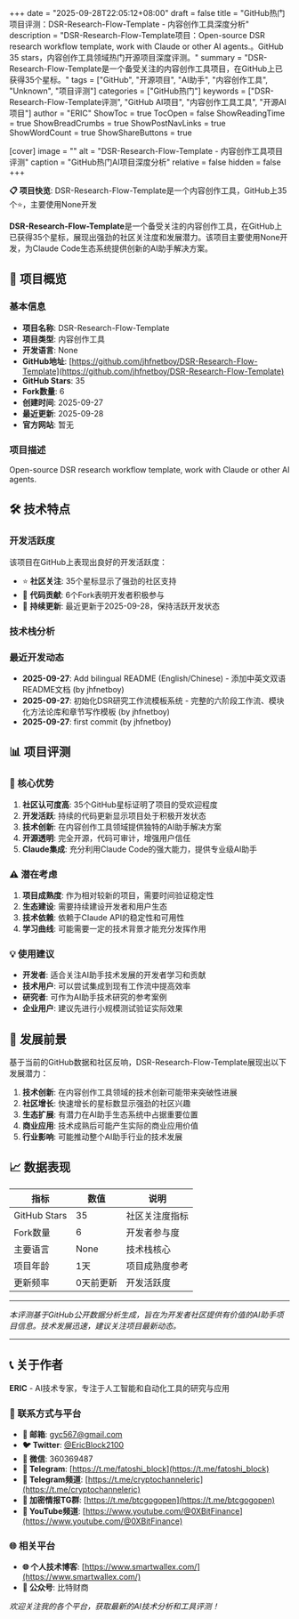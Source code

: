 +++
date = "2025-09-28T22:05:12+08:00"
draft = false
title = "GitHub热门项目评测：DSR-Research-Flow-Template - 内容创作工具深度分析"
description = "DSR-Research-Flow-Template项目：Open-source DSR research workflow template, work with Claude or other AI agents.。GitHub 35 stars，内容创作工具领域热门开源项目深度评测。"
summary = "DSR-Research-Flow-Template是一个备受关注的内容创作工具项目，在GitHub上已获得35个星标。"
tags = ["GitHub", "开源项目", "AI助手", "内容创作工具", "Unknown", "项目评测"]
categories = ["GitHub热门"]
keywords = ["DSR-Research-Flow-Template评测", "GitHub AI项目", "内容创作工具工具", "开源AI项目"]
author = "ERIC"
ShowToc = true
TocOpen = false
ShowReadingTime = true
ShowBreadCrumbs = true
ShowPostNavLinks = true
ShowWordCount = true
ShowShareButtons = true

[cover]
image = ""
alt = "DSR-Research-Flow-Template - 内容创作工具项目评测"
caption = "GitHub热门AI项目深度分析"
relative = false
hidden = false
+++

**📋 项目快览**: DSR-Research-Flow-Template是一个内容创作工具，GitHub上35个⭐，主要使用None开发

**DSR-Research-Flow-Template**是一个备受关注的内容创作工具，在GitHub上已获得35个星标，展现出强劲的社区关注度和发展潜力。该项目主要使用None开发，为Claude Code生态系统提供创新的AI助手解决方案。

## 🎯 项目概览

### 基本信息
- **项目名称**: DSR-Research-Flow-Template
- **项目类型**: 内容创作工具
- **开发语言**: None
- **GitHub地址**: [https://github.com/jhfnetboy/DSR-Research-Flow-Template](https://github.com/jhfnetboy/DSR-Research-Flow-Template)
- **GitHub Stars**: 35
- **Fork数量**: 6
- **创建时间**: 2025-09-27
- **最近更新**: 2025-09-28
- **官方网站**: 暂无

### 项目描述
Open-source DSR research workflow template, work with Claude or other AI agents.

## 🛠️ 技术特点

### 开发活跃度
该项目在GitHub上表现出良好的开发活跃度：
- ⭐ **社区关注**: 35个星标显示了强劲的社区支持
- 🔄 **代码贡献**: 6个Fork表明开发者积极参与
- 📅 **持续更新**: 最近更新于2025-09-28，保持活跃开发状态

### 技术栈分析

### 最近开发动态
- **2025-09-27**: Add bilingual README (English/Chinese) - 添加中英文双语README文档 (by jhfnetboy)
- **2025-09-27**: 初始化DSR研究工作流模板系统 - 完整的六阶段工作流、模块化方法论库和章节写作模板 (by jhfnetboy)
- **2025-09-27**: first commit (by jhfnetboy)


## 📊 项目评测

### 🎯 核心优势
1. **社区认可度高**: 35个GitHub星标证明了项目的受欢迎程度
2. **开发活跃**: 持续的代码更新显示项目处于积极开发状态
3. **技术创新**: 在内容创作工具领域提供独特的AI助手解决方案
4. **开源透明**: 完全开源，代码可审计，增强用户信任
5. **Claude集成**: 充分利用Claude Code的强大能力，提供专业级AI助手

### ⚠️ 潜在考虑
1. **项目成熟度**: 作为相对较新的项目，需要时间验证稳定性
2. **生态建设**: 需要持续建设开发者和用户生态
3. **技术依赖**: 依赖于Claude API的稳定性和可用性
4. **学习曲线**: 可能需要一定的技术背景才能充分发挥作用

### 💡 使用建议
- **开发者**: 适合关注AI助手技术发展的开发者学习和贡献
- **技术用户**: 可以尝试集成到现有工作流中提高效率
- **研究者**: 可作为AI助手技术研究的参考案例
- **企业用户**: 建议先进行小规模测试验证实际效果

## 🔮 发展前景

基于当前的GitHub数据和社区反响，DSR-Research-Flow-Template展现出以下发展潜力：

1. **技术创新**: 在内容创作工具领域的技术创新可能带来突破性进展
2. **社区增长**: 快速增长的星标数显示强劲的社区兴趣
3. **生态扩展**: 有潜力在AI助手生态系统中占据重要位置
4. **商业应用**: 技术成熟后可能产生实际的商业应用价值
5. **行业影响**: 可能推动整个AI助手行业的技术发展

## 📈 数据表现

| 指标 | 数值 | 说明 |
|------|------|------|
| GitHub Stars | 35 | 社区关注度指标 |
| Fork数量 | 6 | 开发者参与度 |
| 主要语言 | None | 技术栈核心 |
| 项目年龄 | 1天 | 项目成熟度参考 |
| 更新频率 | 0天前更新 | 开发活跃度 |

---

*本评测基于GitHub公开数据分析生成，旨在为开发者社区提供有价值的AI助手项目信息。技术发展迅速，建议关注项目最新动态。*

---

## 📞 关于作者

**ERIC** - AI技术专家，专注于人工智能和自动化工具的研究与应用

### 🔗 联系方式与平台

- **📧 邮箱**: [gyc567@gmail.com](mailto:gyc567@gmail.com)
- **🐦 Twitter**: [@EricBlock2100](https://twitter.com/EricBlock2100)
- **💬 微信**: 360369487
- **📱 Telegram**: [https://t.me/fatoshi_block](https://t.me/fatoshi_block)
- **📢 Telegram频道**: [https://t.me/cryptochanneleric](https://t.me/cryptochanneleric)
- **👥 加密情报TG群**: [https://t.me/btcgogopen](https://t.me/btcgogopen)
- **🎥 YouTube频道**: [https://www.youtube.com/@0XBitFinance](https://www.youtube.com/@0XBitFinance)

### 🌐 相关平台

- **🌐 个人技术博客**: [https://www.smartwallex.com/](https://www.smartwallex.com/)
- **📖 公众号**: 比特财商

*欢迎关注我的各个平台，获取最新的AI技术分析和工具评测！*
